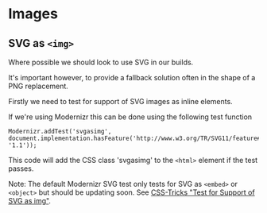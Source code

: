 Images
====

## SVG as `<img>`

Where possible we should look to use SVG in our builds.

It's important however, to provide a fallback solution often in the shape of a PNG replacement.

Firstly we need to test for support of SVG images as inline elements.

If we're using Modernizr this can be done using the following test function
```
Modernizr.addTest('svgasimg', document.implementation.hasFeature('http://www.w3.org/TR/SVG11/feature#Image', '1.1'));
```
This code will add the CSS class 'svgasimg' to the `<html>` element if the test passes.

Note: The default Modernizr SVG test only tests for SVG as `<embed>` or `<object>` but should be updating soon. See [CSS-Tricks "Test for Support of SVG as img"](http://css-tricks.com/test-support-svg-img/).